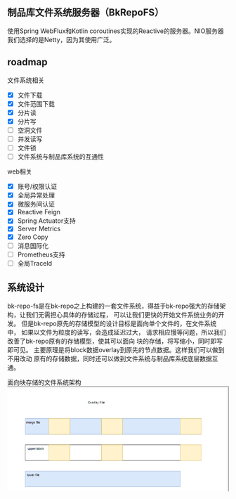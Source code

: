 ## 制品库文件系统服务器（BkRepoFS）
使用Spring WebFlux和Kotlin coroutines实现的Reactive的服务器。NIO服务器我们选择的是Netty，因为其使用广泛。

## roadmap

文件系统相关

- [x] 文件下载
- [x] 文件范围下载
- [x] 分片读
- [x] 分片写
- [ ] 空洞文件
- [ ] 并发读写
- [ ] 文件锁
- [ ] 文件系统与制品库系统的互通性

web相关

- [x] 账号/权限认证
- [x] 全局异常处理
- [x] 微服务间认证
- [x] Reactive Feign
- [x] Spring Actuator支持
- [x] Server Metrics
- [x] Zero Copy
- [ ] 消息国际化
- [ ] Prometheus支持
- [ ] 全局TraceId

## 系统设计

bk-repo-fs是在bk-repo之上构建的一套文件系统，得益于bk-repo强大的存储架构，让我们无需担心具体的存储过程，
可以让我们更快的开始文件系统业务的开发。 但是bk-repo原先的存储模型的设计目标是面向单个文件的，在文件系统中，
如果以文件为粒度的读写，会造成延迟过大， 请求相应慢等问题，所以我们改善了bk-repo原有的存储模型，使其可以面向
块的存储，将写缩小，同时即写即可见。 主要原理是将block数据overlay到原先的节点数据。这样我们可以做到不用改动
原有的存储数据，同时还可以做到文件系统与制品库系统底层数据互通。

面向块存储的文件系统架构
![面向块存储的文件系统的读写示意图](../../../../docs/resource/fs-arch.png)
